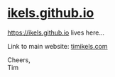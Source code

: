 # [ikels.github.io](https://ikels.github.io)

https://ikels.github.io lives here...

Link to main website: [timikels.com](https://timikels.com)

Cheers,  
Tim

